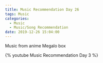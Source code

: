 ```yaml
---
title: Music Recommendation Day 26
tags: Music
categories:
  - Music
  - Music/Song Recommendation
date: 2019-12-26 15:04:00
---
```


Music from anime Megalo box

{% youtube Music Recommendation Day 3 %}
